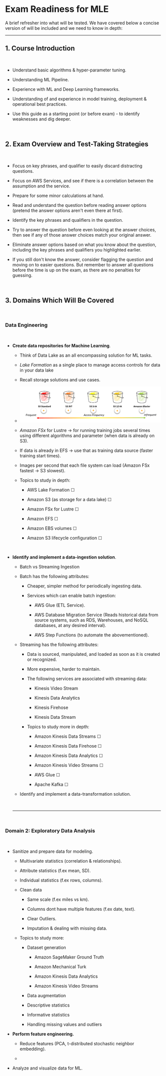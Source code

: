 # Exam Readiness for MLE

A brief refresher into what will be tested. We have covered below a concise version of will be included and we need to know in depth:

---

## 1. Course Introduction

</br>

- Understand basic algorithms & hyper-parameter tuning.

- Understanding ML Pipeline.

- Experience with ML and Deep Learning frameworks.

- Understanding of and experience in model training, deployment & operational best practices.

- Use this guide as a starting point (or before exam) - to identify weaknesses and dig deeper.

</br>

## 2. Exam Overview and Test-Taking Strategies

</br>

- Focus on key phrases, and qualifier to easily discard distracting questions.

- Focus on AWS Services, and see if there is a correlation between the assumption and the service.

- Prepare for some minor calculations at hand.

- Read and understand the question before reading answer options (pretend the answer options aren't even there at first).

- Identify the key phrases and qualifiers in the question.

- Try to answer the question before even looking at the answer choices, then see if any of those answer choices match your original answer.

- Eliminate answer options based on what you know about the question, including the key phrases and qualifiers you highlighted earlier.

- If you still don't know the answer, consider flagging the question and moving on to easier questions. But remember to answer all questions before the time is up on the exam, as there are no penalties for guessing.

</br>

## 3. Domains Which Will Be Covered

</br>

### **Data Engineering**

</br>

- **Create data repositories for Machine Learning**.

  - Think of Data Lake as an all encompassing solution for ML tasks.

  - *Lake Formation* as a single place to manage access controls for data in your data lake

  - Recall storage solutions and use cases.

  - ![S3](images/S3.png)

  - *Amazon FSx* for Lustre &rarr; for running training jobs several times using different algorithms and parameter (when data is already on S3).

  - If data is already in EFS &rarr; use that as training data source (faster training start times).

  - Images per second that each file system can load (Amazon FSx fastest &rarr; S3 slowest).

  - Topics to study in depth:

    - AWS Lake Formation &#x2610;

    - Amazon S3 (as storage for a data lake) &#x2610;

    - Amazon FSx for Lustre &#x2610;

    - Amazon EFS &#x2610;

    - Amazon EBS volumes &#x2610;

    - Amazon S3 lifecycle configuration &#x2610;

</br>

- **Identify and implement a data-ingestion solution**.

  - Batch vs Streaming Ingestion

  - Batch has the following attributes:

    - Cheaper, simpler method for periodically ingesting data.

    - Services which can enable batch ingestion:

      - AWS Glue (ETL Service).

      - AWS Database Migration Service (Reads  historical data from source systems, such as RDS, Warehouses, and NoSQL databases, at any desired interval).

      - AWS Step Functions (to automate the abovementioned).

  - Streaming has the following attributes:

    - Data is sourced, manipulated, and loaded as soon as it is created or recognized.

    - More expensive, harder to maintain.

    - The following services are associated with streaming data:

      - Kinesis Video Stream

      - Kinesis Data Analytics

      - Kinesis Firehose

      - Kinesis Data Stream

    - Topics to study more in depth:

      - Amazon Kinesis Data Streams &#x2610;

      - Amazon Kinesis Data Firehose &#x2610;

      - Amazon Kinesis Data Analytics &#x2610;

      - Amazon Kinesis Video Streams &#x2610;

      - AWS Glue &#x2610;

      - Apache Kafka &#x2610;

  - Identify and implement a data-transformation solution.

  </br>

  ---

  </br>

### **Domain 2: Exploratory Data Analysis**

</br>

- Sanitize and prepare data for modeling.

  - Multivariate statistics (correlation & relationships).

  - Attribute statistics (f.ex mean, SD).

  - Individual statistics (f.ex rows, columns).

  - Clean data

    - Same scale (f.ex miles vs km).

    - Columns dont have multiple features (f.ex date, text).

    - Clear Outliers.

    - Imputation & dealing with missing data.

  - Topics to study more:

    - Dataset generation

      - Amazon SageMaker Ground Truth

      - Amazon Mechanical Turk

      - Amazon Kinesis Data Analytics

      - Amazon Kinesis Video Streams

    - Data augmentation

    - Descriptive statistics

    - Informative statistics

    - Handling missing values and outliers

- **Perform feature engineering.**

  - Reduce features (PCA, t-distributed stochastic neighbor embedding).

  - 

- Analyze and visualize data for ML.

